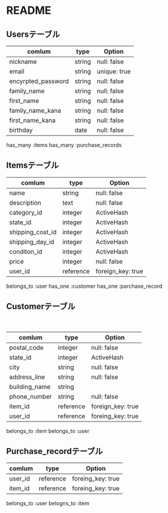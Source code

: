 # README

## Usersテーブル

|comlum               | type         |Option      |
|---------------------|--------------|------------|
|nickname             |string        |null: false |
|email                |string        |unique: true|
|encyrpted_password   |string        |null: false |
|family_name          |string        |null: false |
|first_name           |string        |null: false |
|family_name_kana     |string        |null: false |
|first_name_kana      |string        |null: false |
|birthday             |date          |null: false |

has_many  :items
has_many  :purchase_records


## Itemsテーブル
     
 

|comlum               | type         |Option                |
|---------------------|--------------|----------------------|
|name                 |string        |null: false           |
|description          |text          |null: false           |
|category_id          |integer       |ActiveHash            |
|state_id             |integer       |ActiveHash            |
|shipping_cost_id     |integer       |ActiveHash            |
|shipping_day_id      |integer       |ActiveHash            |
|conditon_id          |integer       |ActiveHash            |
|price                |integer       |null: false           |
|user_id              |reference     |foreign_key: true     |


belongs_to :user
has_one    :customer
has_one    :parchase_record

## Customerテーブル
　
　 

|comlum               | type         |Option                |
|---------------------|--------------|----------------------|
|postal_code          |integer       |null: false           |
|state_id             |integer       |ActiveHash            |
|city                 |string        |null: false           |
|address_line         |string        |null: false           |
|building_name        |string        |                      |
|phone_number         |string        |null: false           |
|item_id              |reference     |foreign_key: true     |
|user_id              |reference     |foreing_key: true     |


belongs_to :item
belongs_to :user

  
## Purchase_recordテーブル
  
|comlum               | type         |Option                |
|---------------------|--------------|----------------------|
|user_id              |reference     |foreing_key: true     |
|item_id              |reference     |foreing_key: true     |

belongs_to :user
belogns_to :item




